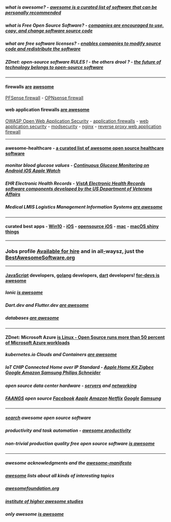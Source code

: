 <META NAME="ROBOTS" CONTENT="NOINDEX, NOFOLLOW">

##### what is awesome? - [awesome is a curated list of software that can be personally recommended](https://github.com/sindresorhus/awesome/blob/master/awesome.md#only-awesome-is-awesome)

##### what is Free Open Source Software? - [companies are encouraged to use, copy, and change software source code](https://en.m.wikipedia.org/wiki/Free_and_open-source_software)

##### what are free software licenses? - [enables companies to modify source code and redistribute the software](https://en.m.wikipedia.org/wiki/Free_software_license)

##### ZDnet: open-source software __RULES__ ! - the others drool ? - [the future of technology belongs to open-source software](https://www.zdnet.com/article/2019s-five-biggest-linux-and-open-source-stories/)

***

#### firewalls [are](https://en.m.wikipedia.org/wiki/Network_security) [awesome](https://en.m.wikipedia.org/wiki/Firewall_(computing))

[PFSense firewall](https://en.m.wikipedia.org/wiki/PfSense) - [OPNsense firewall](https://en.m.wikipedia.org/wiki/OPNsense)

#### web application firewalls [are awesome](https://en.m.wikipedia.org/wiki/Web_application_firewall)

[OWASP Open Web Application Security](https://github.com/OWASP/CheatSheetSeries) - [application firewalls](https://en.m.wikipedia.org/wiki/Application_firewall) - [web application security](https://en.m.wikipedia.org/wiki/Web_application_security) - [modsecurity](https://github.com/SpiderLabs/ModSecurity#readme) - [nginx](https://github.com/nbs-system/naxsi#readme) - [reverse proxy web application firewall](https://github.com/p0pr0ck5/lua-resty-waf#readme)

***

#### awesome-healthcare - [a curated list of awesome open source healthcare software](https://github.com/kakoni/awesome-healthcare/blob/master/README.md)

##### monitor blood glucose values - [Continuous Glucose Monitoring on Android iOS Apple Watch](http://www.nightscout.info/)

##### EHR Electronic Health Records - [VistA Electronic Health Records software components developed by the US Department of Veterans Affairs](https://www.osehra.org/content/frequently-asked-questions-0)

##### Medical LMIS Logistics Management Information Systems [are awesome](https://openlmis.org/product/)

***

#### curated best apps - [Win10](https://github.com/Awesome-Windows/Awesome/blob/master/README.md) - [iOS](https://github.com/vsouza/awesome-ios) - [opensource iOS](https://github.com/dkhamsing/open-source-ios-apps) - [mac](https://github.com/jaywcjlove/awesome-mac) - [macOS shiny things](https://github.com/iCHAIT/awesome-macOS)

***

### Jobs profile [Available for hire](http://bestawesomesoftware.org/security.txt) and in all[-](https://en.m.wiktionary.org/wiki/always#English)waysz, just the [BestAwesomeSoftware.org](https://bestawesomesoftware.org)

***

####  [JavaScript](https://github.com/sorrycc/awesome-javascript#readme) developers, [golang](https://github.com/avelino/awesome-go#readme) developers, [dart](https://github.com/yissachar/awesome-dart#readme) developers! [for-devs is awesome](https://github.com/ripienaar/free-for-dev#readme)

##### Ionic [is awesome](https://github.com/Alexintosh/Awesome-Ionic)

##### Dart.dev and Flutter.dev [are awesome](https://flutterawesome.com/)

##### databases [are awesome](https://github.com/numetriclabz/awesome-db#readme)

****

#### ZDnet: Microsoft Azure [is Linux - Open Source runs more than 50 percent of Microsoft Azure workloads](https://www.zdnet.com/article/microsoft-developer-reveals-linux-is-now-more-used-on-azure-than-windows-server/)

##### kubernetes.io Clouds and Containers [are awesome](https://kubernetes.io/)

##### IoT CHIP Connected Home over IP Standard - [Apple Home Kit Zigbee Google Amazon Samsung Philips Schneider](https://www.connectedhomeip.com/)

##### open source data center hardware - [servers](https://en.m.wikipedia.org/wiki/Open_Compute_Project) and [networking](https://www.opencompute.org/)

##### [FAANGS](https://en.m.wikipedia.org/wiki/Facebook,_Apple,_Amazon,_Netflix_and_Google) open source [Facebook](https://opensource.facebook.com/) [Apple](https://developer.apple.com/opensource/) [Amazon](https://amzn.github.io/) [Netflix](https://netflix.github.io/) [Google](https://opensource.google/) [Samsung](https://opensource.samsung.com/)

*** 

##### [search](https://awesomeopensource.com/) awesome open source software 

##### productivity and task automation - [awesome productivity](https://github.com/jyguyomarch/awesome-productivity#task-automation)

##### non-trivial production quality free open source software [is awesome](https://github.com/DataDaoDe/awesome-foss-apps#readme)

***

##### _awesome acknowledgments_ and the [awesome-manifesto](https://github.com/sindresorhus/awesome/blob/master/awesome.md#the-awesome-manifesto)

##### [awesome](https://github.com/sindresorhus/awesome#contents) lists about all kinds of interesting topics

##### [awesomefoundation.org](https://www.awesomefoundation.org/en/about_us)

##### [institute of higher awesome studies](https://en.m.wikipedia.org/wiki/Awesome_Foundation)

##### only awesome [is awesome](https://github.com/sindresorhus/awesome/blob/master/awesome.md#only-awesome-is-awesome)
